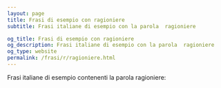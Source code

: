 ```yaml
---
layout: page
title: Frasi di esempio con ragioniere 
subtitle: Frasi italiane di esempio con la parola  ragioniere

og_title: Frasi di esempio con ragioniere 
og_description: Frasi italiane di esempio con la parola  ragioniere
og_type: website
permalink: /frasi/r/ragioniere.html
---
```


Frasi italiane di esempio contenenti la parola ragioniere:


